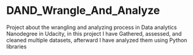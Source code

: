 # DAND_Wrangle_And_Analyze
Project about the wrangling and analyzing process in Data analytics Nanodegree in Udacity, in this project I have Gathered, assessed, and cleaned multiple datasets, afterward I have analyzed them using Python libraries
